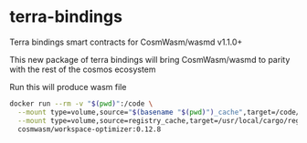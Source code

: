 # terra-bindings
Terra bindings smart contracts for CosmWasm/wasmd v1.1.0+

This new package of terra bindings will bring CosmWasm/wasmd to parity with the rest of the cosmos ecosystem

Run this will produce wasm file

```bash
docker run --rm -v "$(pwd)":/code \
  --mount type=volume,source="$(basename "$(pwd)")_cache",target=/code/target \
  --mount type=volume,source=registry_cache,target=/usr/local/cargo/registry \
  cosmwasm/workspace-optimizer:0.12.8
```